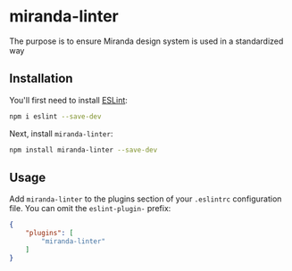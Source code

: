# miranda-linter

The purpose is to ensure Miranda design system is used in a standardized way

## Installation

You'll first need to install [ESLint](https://eslint.org/):

```sh
npm i eslint --save-dev
```

Next, install `miranda-linter`:

```sh
npm install miranda-linter --save-dev
```

## Usage

Add `miranda-linter` to the plugins section of your `.eslintrc` configuration file. You can omit the `eslint-plugin-` prefix:

```json
{
    "plugins": [
        "miranda-linter"
    ]
}
```



